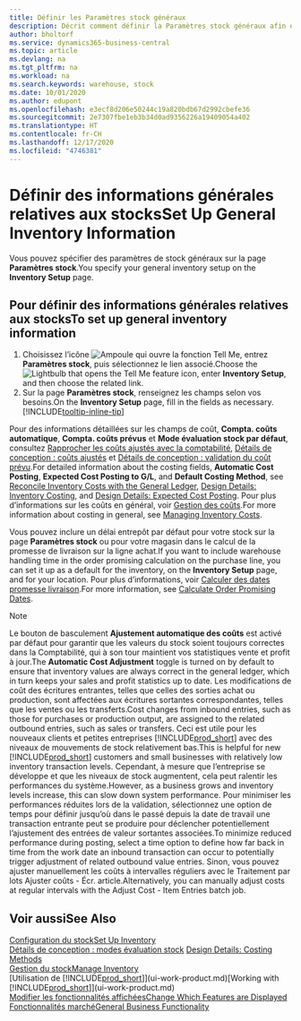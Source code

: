 ```yaml
---
title: Définir les Paramètres stock généraux
description: Décrit comment définir la Paramètres stock généraux afin que vous puissiez gérer votre entrepôt et votre stock.
author: bholtorf
ms.service: dynamics365-business-central
ms.topic: article
ms.devlang: na
ms.tgt_pltfrm: na
ms.workload: na
ms.search.keywords: warehouse, stock
ms.date: 10/01/2020
ms.author: edupont
ms.openlocfilehash: e3ecf8d206e50244c19a820bdb67d2992cbefe36
ms.sourcegitcommit: 2e7307fbe1eb3b34d0ad9356226a19409054a402
ms.translationtype: HT
ms.contentlocale: fr-CH
ms.lasthandoff: 12/17/2020
ms.locfileid: "4746381"
---
```

# <a name="set-up-general-inventory-information"></a><span data-ttu-id="d256c-103">Définir des informations générales relatives aux stocks</span><span class="sxs-lookup"><span data-stu-id="d256c-103">Set Up General Inventory Information</span></span>

<span data-ttu-id="d256c-104">Vous pouvez spécifier des paramètres de stock généraux sur la page **Paramètres stock**.</span><span class="sxs-lookup"><span data-stu-id="d256c-104">You specify your general inventory setup on the **Inventory Setup** page.</span></span>

## <a name="to-set-up-general-inventory-information"></a><span data-ttu-id="d256c-105">Pour définir des informations générales relatives aux stocks</span><span class="sxs-lookup"><span data-stu-id="d256c-105">To set up general inventory information</span></span>

1. <span data-ttu-id="d256c-106">Choisissez l’icône ![Ampoule qui ouvre la fonction Tell Me](media/ui-search/search_small.png "Dites-moi ce que vous voulez faire"), entrez **Paramètres stock**, puis sélectionnez le lien associé.</span><span class="sxs-lookup"><span data-stu-id="d256c-106">Choose the ![Lightbulb that opens the Tell Me feature](media/ui-search/search_small.png "Tell me what you want to do") icon, enter **Inventory Setup**, and then choose the related link.</span></span>
2. <span data-ttu-id="d256c-107">Sur la page **Paramètres stock**, renseignez les champs selon vos besoins.</span><span class="sxs-lookup"><span data-stu-id="d256c-107">On the **Inventory Setup** page, fill in the fields as necessary.</span></span> [!INCLUDE[tooltip-inline-tip](includes/tooltip-inline-tip_md.md)]

<span data-ttu-id="d256c-108">Pour des informations détaillées sur les champs de coût, **Compta. coûts automatique**, **Compta. coûts prévus** et **Mode évaluation stock par défaut**, consultez [Rapprocher les coûts ajustés avec la comptabilité](finance-how-to-post-inventory-costs-to-the-general-ledger.md), [Détails de conception : coûts ajustés](design-details-inventory-costing.md) et [Détails de conception : validation du coût prévu](design-details-expected-cost-posting.md).</span><span class="sxs-lookup"><span data-stu-id="d256c-108">For detailed information about the costing fields, **Automatic Cost Posting**, **Expected Cost Posting to G/L**, and **Default Costing Method**, see [Reconcile Inventory Costs with the General Ledger](finance-how-to-post-inventory-costs-to-the-general-ledger.md), [Design Details: Inventory Costing](design-details-inventory-costing.md), and [Design Details: Expected Cost Posting](design-details-expected-cost-posting.md).</span></span> <span data-ttu-id="d256c-109">Pour plus d’informations sur les coûts en général, voir [Gestion des coûts](finance-manage-inventory-costs.md).</span><span class="sxs-lookup"><span data-stu-id="d256c-109">For more information about costing in general, see [Managing Inventory Costs](finance-manage-inventory-costs.md).</span></span>  

<span data-ttu-id="d256c-110">Vous pouvez inclure un délai entrepôt par défaut pour votre stock sur la page **Paramètres stock** ou pour votre magasin dans le calcul de la promesse de livraison sur la ligne achat.</span><span class="sxs-lookup"><span data-stu-id="d256c-110">If you want to include warehouse handling time in the order promising calculation on the purchase line, you can set it up as a default for the inventory, on the **Inventory Setup** page, and for your location.</span></span> <span data-ttu-id="d256c-111">Pour plus d’informations, voir [Calculer des dates promesse livraison](sales-how-to-calculate-order-promising-dates.md).</span><span class="sxs-lookup"><span data-stu-id="d256c-111">For more information, see [Calculate Order Promising Dates](sales-how-to-calculate-order-promising-dates.md).</span></span>  

> [!NOTE]
> <span data-ttu-id="d256c-112">Le bouton de basculement **Ajustement automatique des coûts** est activé par défaut pour garantir que les valeurs du stock soient toujours correctes dans la Comptabilité, qui à son tour maintient vos statistiques vente et profit à jour.</span><span class="sxs-lookup"><span data-stu-id="d256c-112">The **Automatic Cost Adjustment** toggle is turned on by default to ensure that inventory values are always correct in the general ledger, which in turn keeps your sales and profit statistics up to date.</span></span> <span data-ttu-id="d256c-113">Les modifications de coût des écritures entrantes, telles que celles des sorties achat ou production, sont affectées aux écritures sortantes correspondantes, telles que les ventes ou les transferts.</span><span class="sxs-lookup"><span data-stu-id="d256c-113">Cost changes from inbound entries, such as those for purchases or production output, are assigned to the related outbound entries, such as sales or transfers.</span></span> <span data-ttu-id="d256c-114">Ceci est utile pour les nouveaux clients et petites entreprises [!INCLUDE[prod_short](includes/prod_short.md)] avec des niveaux de mouvements de stock relativement bas.</span><span class="sxs-lookup"><span data-stu-id="d256c-114">This is helpful for new [!INCLUDE[prod_short](includes/prod_short.md)] customers and small businesses with relatively low inventory transaction levels.</span></span> <span data-ttu-id="d256c-115">Cependant, à mesure que l’entreprise se développe et que les niveaux de stock augmentent, cela peut ralentir les performances du système.</span><span class="sxs-lookup"><span data-stu-id="d256c-115">However, as a business grows and inventory levels increase, this can slow down system performance.</span></span> <span data-ttu-id="d256c-116">Pour minimiser les performances réduites lors de la validation, sélectionnez une option de temps pour définir jusqu’où dans le passé depuis la date de travail une transaction entrante peut se produire pour déclencher potentiellement l’ajustement des entrées de valeur sortantes associées.</span><span class="sxs-lookup"><span data-stu-id="d256c-116">To minimize reduced performance during posting, select a time option to define how far back in time from the work date an inbound transaction can occur to potentially trigger adjustment of related outbound value entries.</span></span> <span data-ttu-id="d256c-117">Sinon, vous pouvez ajuster manuellement les coûts à intervalles réguliers avec le Traitement par lots Ajuster coûts - Écr. article.</span><span class="sxs-lookup"><span data-stu-id="d256c-117">Alternatively, you can manually adjust costs at regular intervals with the Adjust Cost - Item Entries batch job.</span></span>

## <a name="see-also"></a><span data-ttu-id="d256c-118">Voir aussi</span><span class="sxs-lookup"><span data-stu-id="d256c-118">See Also</span></span>
[<span data-ttu-id="d256c-119">Configuration du stock</span><span class="sxs-lookup"><span data-stu-id="d256c-119">Set Up Inventory</span></span>](inventory-setup-inventory.md)  
<span data-ttu-id="d256c-120">[Détails de conception : modes évaluation stock](design-details-costing-methods.md)  </span><span class="sxs-lookup"><span data-stu-id="d256c-120">[Design Details: Costing Methods](design-details-costing-methods.md)  </span></span>  
[<span data-ttu-id="d256c-121">Gestion du stock</span><span class="sxs-lookup"><span data-stu-id="d256c-121">Manage Inventory</span></span>](inventory-manage-inventory.md)  
<span data-ttu-id="d256c-122">[Utilisation de [!INCLUDE[prod_short](includes/prod_short.md)]](ui-work-product.md)</span><span class="sxs-lookup"><span data-stu-id="d256c-122">[Working with [!INCLUDE[prod_short](includes/prod_short.md)]](ui-work-product.md)</span></span>  
[<span data-ttu-id="d256c-123">Modifier les fonctionnalités affichées</span><span class="sxs-lookup"><span data-stu-id="d256c-123">Change Which Features are Displayed</span></span>](ui-experiences.md)  
[<span data-ttu-id="d256c-124">Fonctionnalités marché</span><span class="sxs-lookup"><span data-stu-id="d256c-124">General Business Functionality</span></span>](ui-across-business-areas.md)
